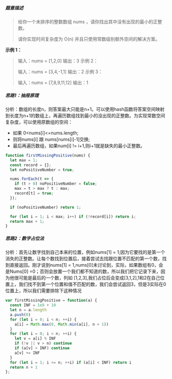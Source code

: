 ##### 题意描述

> 给你一个未排序的整数数组 nums ，请你找出其中没有出现的最小的正整数。
>
> 请你实现时间复杂度为 O(n) 并且只使用常数级别额外空间的解决方案。
>

**示例 1：**

> 输入：nums = [1,2,0]
> 输出：3
> 示例 2：
>
> 输入：nums = [3,4,-1,1]
> 输出：2
> 示例 3：
>
> 输入：nums = [7,8,9,11,12]
> 输出：1

##### 思路1：抽屉原理

分析：数组的长度n，则答案最大只能是n+1。可以使用hash函数将答案空间映射到长度为n+1的数组上，再遍历数组找到最小的没出现的正整数。为实现常数空间复杂度，可以使用原数组的空间：

- 如果 0<nums[i]<=nums.length;
- 则将nums[i] 跟 nums[nums[i]-1]交换;
- 最后再遍历数组，如果num[i] != i+1,则i+1就是缺失的最小正整数。

```js
function firstMissingPositive(nums) {
  let max = 1;
  const record = {};
  let noPositiveNumber = true;

  nums.forEach(t => {
    if (t > 0) noPositiveNumber = false;
    max = t > max ? t : max;
    record[t] = true;
  });

  if (noPositiveNumber) return 1;

  for (let i = 1; i < max; i++) if (!record[i]) return i;
  return max + 1;
}
```



##### 思路2：数字占位法

分析：首先让数字找到自己本来的位置，例如nums[1] = 1;因为它要找的是第一个消失的正整数。让每个数找到位置后，接着尝试去找跟位置不匹配的第一个数，找到直接返回。刚才说到nums[1] = 1,nums[0]未讨论到，实际，如果数组有0，会是Nums[0] =0；否则会放置一个我们都不知道的数，所以我们把它记录下来，因为他很可能是最后的一个数，列如 [1,2,3],我们占位后会变成[3,1,2],1和2在自己位置上，我们找不到第一个位置和值不匹配的数，我们会尝试返回3，但是3实际在0位置上，所以我们需要排除下这种情况

```js
var firstMissingPositive = function(a) {
  const INF = 1e9 + 10
  let n = a.length
  a.push(0)
  for (let i = 0; i < n; ++i) {
    a[i] = Math.max(0, Math.min(a[i], n + 1))
  }
  for (let i = 0; i < n; ++i) {
    let v = a[i] % INF
    if (!v || v > n) continue
    if (a[v] > INF) continue
    a[v] += INF
  }
  for (let i = 1; i <= n; ++i) if (a[i] < INF) return i
  return n + 1
};
```

